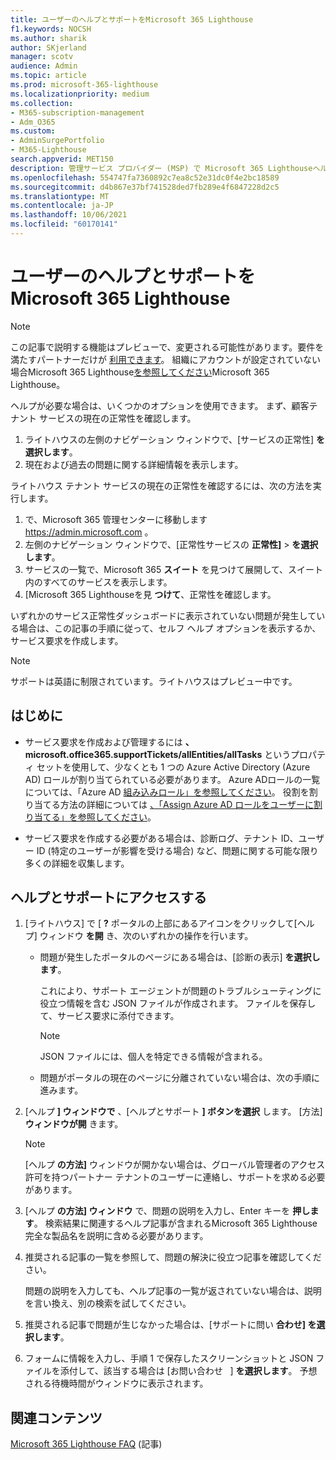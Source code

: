 ```yaml
---
title: ユーザーのヘルプとサポートをMicrosoft 365 Lighthouse
f1.keywords: NOCSH
ms.author: sharik
author: SKjerland
manager: scotv
audience: Admin
ms.topic: article
ms.prod: microsoft-365-lighthouse
ms.localizationpriority: medium
ms.collection:
- M365-subscription-management
- Adm_O365
ms.custom:
- AdminSurgePortfolio
- M365-Lighthouse
search.appverid: MET150
description: 管理サービス プロバイダー (MSP) で Microsoft 365 Lighthouseヘルプとサポートを取得する方法について説明します。
ms.openlocfilehash: 554747fa7360892c7ea8c52e31dc0f4e2bc18589
ms.sourcegitcommit: d4b867e37bf741528ded7fb289e4f6847228d2c5
ms.translationtype: MT
ms.contentlocale: ja-JP
ms.lasthandoff: 10/06/2021
ms.locfileid: "60170141"
---
```

# <a name="get-help-and-support-for-microsoft-365-lighthouse"></a>ユーザーのヘルプとサポートをMicrosoft 365 Lighthouse 

> [!NOTE]
> この記事で説明する機能はプレビューで、変更される可能性があります。要件を満たすパートナーだけが [利用できます](m365-lighthouse-requirements.md)。 組織にアカウントが設定されていない場合Microsoft 365 Lighthouse[を参照してください](m365-lighthouse-sign-up.md)Microsoft 365 Lighthouse。

ヘルプが必要な場合は、いくつかのオプションを使用できます。 まず、顧客テナント サービスの現在の正常性を確認します。

1. ライトハウスの左側のナビゲーション ウィンドウで、[サービスの正常性] **を選択します**。
2. 現在および過去の問題に関する詳細情報を表示します。

ライトハウス テナント サービスの現在の正常性を確認するには、次の方法を実行します。

1. で、Microsoft 365 管理センターに移動します <a href="https://go.microsoft.com/fwlink/p/?linkid=2024339" target="_blank">https://admin.microsoft.com</a> 。
2. 左側のナビゲーション ウィンドウで、[正常性サービスの **正常性]**  >  **を選択します**。
3. サービスの一覧で、Microsoft 365 **スイート** を見つけて展開して、スイート内のすべてのサービスを表示します。
4. [Microsoft 365 Lighthouseを見 **つけて**、正常性を確認します。

いずれかのサービス正常性ダッシュボードに表示されていない問題が発生している場合は、この記事の手順に従って、セルフ ヘルプ オプションを表示するか、サービス要求を作成します。

> [!NOTE]
> サポートは英語に制限されています。ライトハウスはプレビュー中です。

## <a name="before-you-begin"></a>はじめに

- サービス要求を作成および管理するには **、microsoft.office365.supportTickets/allEntities/allTasks** というプロパティ セットを使用して、少なくとも 1 つの Azure Active Directory (Azure AD) ロールが割り当てられている必要があります。 Azure ADロールの一覧については、「Azure AD [組み込みロール」を参照してください](/azure/active-directory/roles/permissions-reference)。 役割を割り当てる方法の詳細については [、「Assign Azure AD ロールをユーザーに割り当てる」を参照してください](/azure/active-directory/roles/manage-roles-portal)。

- サービス要求を作成する必要がある場合は、診断ログ、テナント ID、ユーザー ID (特定のユーザーが影響を受ける場合) など、問題に関する可能な限り多くの詳細を収集します。

## <a name="access-help-and-support"></a>ヘルプとサポートにアクセスする

1.  [ライトハウス] で [ **?** ポータルの上部にあるアイコンをクリックして[ヘルプ] ウィンドウ **を開** き、次のいずれかの操作を行います。
    
    -  問題が発生したポータルのページにある場合は、[診断の表示] **を選択します**。

        これにより、サポート エージェントが問題のトラブルシューティングに役立つ情報を含む JSON ファイルが作成されます。 ファイルを保存して、サービス要求に添付できます。

        > [!NOTE]
        > JSON ファイルには、個人を特定できる情報が含まれる。

    -  問題がポータルの現在のページに分離されていない場合は、次の手順に進みます。

2.  [ヘルプ **] ウィンドウで** 、[ヘルプとサポート **] ボタンを選択** します。 [方法] **ウィンドウが開** きます。

    > [!NOTE]
    > [ヘルプ **の方法]** ウィンドウが開かない場合は、グローバル管理者のアクセス許可を持つパートナー テナントのユーザーに連絡し、サポートを求める必要があります。

3.  [ヘルプ **の方法] ウィンドウ** で、問題の説明を入力し、Enter キーを **押します**。 検索結果に関連するヘルプ記事が含まれるMicrosoft 365 Lighthouse完全な製品名を説明に含める必要があります。

4.  推奨される記事の一覧を参照して、問題の解決に役立つ記事を確認してください。

    問題の説明を入力しても、ヘルプ記事の一覧が返されていない場合は、説明を言い換え、別の検索を試してください。

5.  推奨される記事で問題が生じなかった場合は、[サポートに問い **合わせ] を選択します**。

6.  フォームに情報を入力し、手順 1 で保存したスクリーンショットと JSON ファイルを添付して、該当する場合は [お問い合わせ &nbsp; ] **を選択します**。 予想される待機時間がウィンドウに表示されます。

## <a name="related-content"></a>関連コンテンツ

[Microsoft 365 Lighthouse FAQ](m365-lighthouse-faq.yml) (記事)
